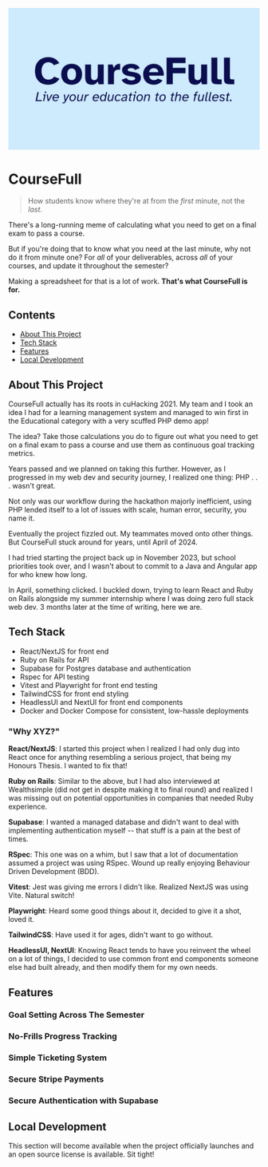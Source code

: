![CourseFull: Live your education to the fullest.](assets/CourseFull%20Banner.png)

# CourseFull
>
> How students know where they're at from the *first* minute, not the *last*.

There's a long-running meme of calculating what you need to get on a final exam to pass a course.

But if you're doing that to know what you need at the last minute, why not do it from minute one? For *all* of your deliverables, across *all* of your courses, and update it throughout the semester?

Making a spreadsheet for that is a lot of work. **That's what CourseFull is for.**

## Contents

- [About This Project](#about-this-project)
- [Tech Stack](#tech-stack)
- [Features](#features)
- [Local Development](#local-development)

## About This Project

CourseFull actually has its roots in cuHacking 2021. My team and I took an idea I had for a learning management system and managed to win first in the Educational category with a very scuffed PHP demo app!

The idea? Take those calculations you do to figure out what you need to get on a final exam to pass a course and use them as continuous goal tracking metrics.

Years passed and we planned on taking this further. However, as I progressed in my web dev and security journey, I realized one thing: PHP . . . wasn't great.

Not only was our workflow during the hackathon majorly inefficient, using PHP lended itself to a lot of issues with scale, human error, security, you name it.

Eventually the project fizzled out. My teammates moved onto other things. But CourseFull stuck around for years, until April of 2024.

I had tried starting the project back up in November 2023, but school priorities took over, and I wasn't about to commit to a Java and Angular app for who knew how long.

In April, something clicked. I buckled down, trying to learn React and Ruby on Rails alongside my summer internship where I was doing zero full stack web dev. 3 months later at the time of writing, here we are.

## Tech Stack

- React/NextJS for front end
- Ruby on Rails for API
- Supabase for Postgres database and authentication
- Rspec for API testing
- Vitest and Playwright for front end testing
- TailwindCSS for front end styling
- HeadlessUI and NextUI for front end components
- Docker and Docker Compose for consistent, low-hassle deployments

### "Why XYZ?"

**React/NextJS**: I started this project when I realized I had only dug into React once for anything resembling a serious project, that being my Honours Thesis. I wanted to fix that!

**Ruby on Rails**: Similar to the above, but I had also interviewed at Wealthsimple (did not get in despite making it to final round) and realized I was missing out on potential opportunities in companies that needed Ruby experience.

**Supabase**: I wanted a managed database and didn't want to deal with implementing authentication myself -- that stuff is a pain at the best of times.

**RSpec**: This one was on a whim, but I saw that a lot of documentation assumed a project was using RSpec. Wound up really enjoying Behaviour Driven Development (BDD).

**Vitest**: Jest was giving me errors I didn't like. Realized NextJS was using Vite. Natural switch!

**Playwright**: Heard some good things about it, decided to give it a shot, loved it.

**TailwindCSS**: Have used it for ages, didn't want to go without.

**HeadlessUI, NextUI**: Knowing React tends to have you reinvent the wheel on a lot of things, I decided to use common front end components someone else had built already, and then modify them for my own needs.

## Features

### Goal Setting Across The Semester

### No-Frills Progress Tracking

### Simple Ticketing System

### Secure Stripe Payments

### Secure Authentication with Supabase

## Local Development

This section will become available when the project officially launches and an open source license is available. Sit tight!
